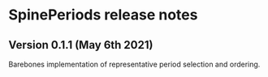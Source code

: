 SpinePeriods release notes
====================

Version 0.1.1 (May 6th 2021)
---------------------------------
Barebones implementation of representative period selection and ordering.